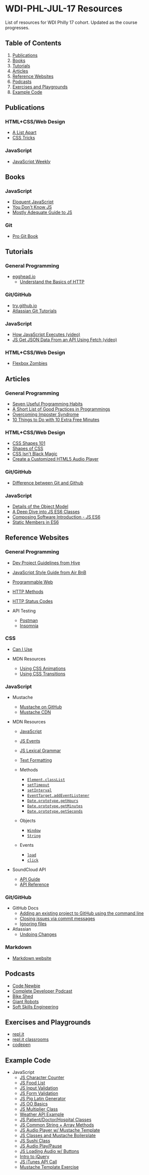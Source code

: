 # WDI-PHL-JUL-17 Resources

List of resources for WDI Philly 17 cohort. Updated as the course progresses. 

## Table of Contents

1. [Publications](#publications)
2. [Books](#books)
3. [Tutorials](#tutorials)
4. [Articles](#articles)
5. [Reference Websites](#reference-websites)
6. [Podcasts](#podcasts)
7. [Exercises and Playgrounds](#exercises-and-playgrounds)
8. [Example Code](#example-code)

## Publications

### HTML+CSS/Web Design

- [A List Apart](https://alistapart.com)
- [CSS Tricks](https://css-tricks.com)

### JavaScript

- [JavaScript Weekly](http://javascriptweekly.com/)

## Books

### JavaScript

- [Eloquent JavaScript](http://eloquentjavascript.net/)
- [You Don't Know JS](https://maximdenisov.gitbooks.io/you-don-t-know-js/content/)
- [Mostly Adequate Guide to JS](https://drboolean.gitbooks.io/mostly-adequate-guide/ch1.html)

### Git

- [Pro Git Book](https://git-scm.com/book/en/v2)

## Tutorials

### General Programming

- [egghead.io](https://egghead.io)
	- [Understand the Basics of HTTP](https://egghead.io/courses/understand-the-basics-of-http)

### Git/GitHub

- [try.github.io](https://try.github.io/levels/1/challenges/1)
- [Atlassian Git Tutorials](https://www.atlassian.com/git/tutorials)

### JavaScript

- [How JavaScript Executes (video)](http://latentflip.com/loupe/?code=JC5vbignYnV0dG9uJywgJ2NsaWNrJywgZnVuY3Rpb24gb25DbGljaygpIHsKICAgIHNldFRpbWVvdXQoZnVuY3Rpb24gdGltZXIoKSB7CiAgICAgICAgY29uc29sZS5sb2coJ1lvdSBjbGlja2VkIHRoZSBidXR0b24hJyk7ICAgIAogICAgfSwgMjAwMCk7Cn0pOwoKY29uc29sZS5sb2coIkhpISIpOwoKc2V0VGltZW91dChmdW5jdGlvbiB0aW1lb3V0KCkgewogICAgY29uc29sZS5sb2coIkNsaWNrIHRoZSBidXR0b24hIik7Cn0sIDUwMDApOwoKY29uc29sZS5sb2coIldlbGNvbWUgdG8gbG91cGUuIik7!!!PGJ1dHRvbj5DbGljayBtZSE8L2J1dHRvbj4%3D)
- [JS Get JSON Data From an API Using Fetch (video)](https://egghead.io/lessons/javascript-get-json-data-from-an-api-using-fetch)

### HTML+CSS/Web Design

- [Flexbox Zombies](http://flexboxzombies.com/p/flexbox-zombies)

## Articles

### General Programming

- [Seven Useful Programming Habits](http://binarforge.com/blog/seven-useful-programming-habits)
- [A Short List of Good Practices in Programmings](https://x-team.com/blog/good-programming-practices-blog-post-wip/?utm_source=xweekly&utm_medium=xweekly&utm_campaign=xweekly)
- [Overcoming Imposter Syndrome](https://medium.com/@aliciatweet/overcoming-impostor-syndrome-bdae04e46ec5)
- [10 Things to Do with 10 Extra Free Minutes](https://1stwebdesigner.com/10-extra-free-minutes/)

### HTML+CSS/Web Design

- [CSS Shapes 101](https://alistapart.com/article/css-shapes-101)
- [Shapes of CSS](https://css-tricks.com/examples/ShapesOfCSS/)
- [CSS Isn't Black Magic](https://medium.freecodecamp.org/its-not-dark-magic-pulling-back-the-curtains-from-your-stylesheets-c8d677fa21b2)
- [Create a Customized HTML5 Audio Player](https://webdesign.tutsplus.com/tutorials/create-a-customized-html5-audio-player--webdesign-7081)

### Git/GitHub

- [Difference between Git and Github](https://stackoverflow.com/questions/13321556/difference-between-git-and-github)

### JavaScript

- [Details of the Object Model](https://developer.mozilla.org/en-US/docs/Web/JavaScript/Guide/Details_of_the_Object_Model)
- [A Deep Dive into JS ES6 Classes](https://scotch.io/tutorials/better-javascript-with-es6-pt-ii-a-deep-dive-into-classes)
- [Composing Software Introduction - JS ES6](https://medium.com/javascript-scene/composing-software-an-introduction-27b72500d6ea)
- [Static Members in ES6](http://odetocode.com/blogs/scott/archive/2015/02/02/static-members-in-es6.aspx)

## Reference Websites

### General Programming
- [Dev Project Guidelines from Hive](https://github.com/wearehive/project-guidelines)
- [JavaScript Style Guide from Air BnB](https://github.com/airbnb/javascript)
- [Programmable Web](https://www.programmableweb.com/)
- [HTTP Methods](https://developer.mozilla.org/en-US/docs/Web/HTTP/Methods)
- [HTTP Status Codes](https://developer.mozilla.org/en-US/docs/Web/HTTP/Status)

- API Testing
	- [Postman](https://www.getpostman.com/)
	- [Insomnia](https://insomnia.rest/)

### CSS

- [Can I Use](http://caniuse.com/)

- MDN Resources
	- [Using CSS Animations](https://developer.mozilla.org/en-US/docs/Web/CSS/CSS_Animations/Using_CSS_animations)
	- [Using CSS Transitions](https://developer.mozilla.org/en-US/docs/Web/CSS/CSS_Transitions/Using_CSS_transitions)

### JavaScript

- Mustache
	- [Mustache on GitHub](https://github.com/janl/mustache.js)
	- [Mustache CDN](https://cdnjs.cloudflare.com/ajax/libs/oj.mustache/0.7.2/oj.mustache.min.js)
	
- MDN Resources
	- [JavaScript](https://developer.mozilla.org/en-US/docs/Web/JavaScript)
	- [JS Events](https://developer.mozilla.org/en-US/docs/Web/Events)
	- [JS Lexical Grammar](https://developer.mozilla.org/en-US/docs/Web/JavaScript/Reference/Lexical_grammar)
	- [Text Formatting](https://developer.mozilla.org/en-US/docs/Web/JavaScript/Guide/Text_formatting)
	
	- Methods
		- [`Element.classList`](https://developer.mozilla.org/en-US/docs/Web/API/Element/classList)
		- [`setTimeout`](https://developer.mozilla.org/en-US/docs/Web/API/WindowOrWorkerGlobalScope/setTimeout)
		- [`setInterval`](https://developer.mozilla.org/en-US/docs/Web/API/WindowOrWorkerGlobalScope/setInterval)
		- [`EventTarget.addEventListener`](https://developer.mozilla.org/en-US/docs/Web/API/EventTarget/addEventListener)
		- [`Date.prototype.getHours`](https://developer.mozilla.org/en-US/docs/Web/JavaScript/Reference/Global_Objects/Date/getHours)
		- [`Date.prototype.getMinutes`](https://developer.mozilla.org/en-US/docs/Web/JavaScript/Reference/Global_Objects/Date/getMinutes)
		- [`Date.prototype.getSeconds`](https://developer.mozilla.org/en-US/docs/Web/JavaScript/Reference/Global_Objects/Date/getSeconds)
	
	- Objects
		- [`Window`](https://developer.mozilla.org/en-US/docs/Web/API/Window)
		- [`String`](https://developer.mozilla.org/en-US/docs/Web/JavaScript/Reference/Global_Objects/String)
	
	- Events
		- [`load`](https://developer.mozilla.org/en-US/docs/Web/Events/load)
		- [`click`](https://developer.mozilla.org/en-US/docs/Web/Events/click)

- SoundCloud API
	- [API Guide](https://developers.soundcloud.com/docs/api/guide)
	- [API Reference](https://developers.soundcloud.com/docs/api/reference)

	 
### Git/GitHub

- GitHub Docs
	- [Adding an existing project to GitHub using the command line](https://help.github.com/articles/adding-an-existing-project-to-github-using-the-command-line/)
	- [Closing issues via commit messages](https://help.github.com/articles/closing-issues-via-commit-messages/)
	- [Ignoring files](https://help.github.com/articles/ignoring-files/)
- Atlassian
	- [Undoing Changes](https://www.atlassian.com/git/tutorials/undoing-changes#git-revert)

### Markdown

- [Markdown website](https://daringfireball.net/projects/markdown/syntax)

## Podcasts

- [Code Newbie](http://www.codenewbie.org/)
- [Complete Developer Podcast](http://completedeveloperpodcast.com/)
- [Bike Shed](http://bikeshed.fm/)
- [Giant Robots](http://giantrobots.fm/)
- [Soft Skills Engineering](https://softskills.audio/)

## Exercises and Playgrounds

- [repl.it](https://repl.it)
- [repl.it classrooms](https://repl.it/site/classrooms)
- [codepen](https://codepen.io/)

## Example Code

- JavaScript
	- [JS Character Counter](https://codepen.io/BeejLuig/pen/bROXKo)
	- [JS Food List](https://codepen.io/BeejLuig/pen/GEzgWZ)
	- [JS Input Validation](https://codepen.io/BeejLuig/pen/KqJeeY)
	- [JS Form Validation](https://codepen.io/BeejLuig/pen/PjVwmG?editors=1010/)
	- [JS Pig Latin Generator](https://codepen.io/BeejLuig/pen/ZyZgXK?editors=1010)
	- [JS OO Basics](https://repl.it/J5m8/1)
	- [JS Multiplier Class](https://repl.it/J5vd/4)
	- [Weather API Example](https://repl.it/J5oA)
	- [JS Patient/Doctor/Hospital Classes](https://repl.it/J7Vn)
	- [JS Common String + Array Methods](https://repl.it/J751/1)
	- [JS Audio Player w/ Mustache Template](https://codepen.io/BeejLuig/pen/KqLjpB?editors=1010)
	- [JS Classes and Mustache Boilerplate](https://codepen.io/BeejLuig/pen/rwgXzj)
	- [JS Sushi Class](https://repl.it/J7iJ)
	- [JS Audio Play/Pause](https://codepen.io/BeejLuig/pen/XgLqxR)
	- [JS Loading Audio w/ Buttons](https://codepen.io/BeejLuig/pen/GEbBjr?editors=1010)
	- [Intro to jQuery](https://codepen.io/BeejLuig/pen/pwXmwP)
	- [JS iTunes API Call](https://codepen.io/BeejLuig/pen/bRXayP?editors=1010)
	- [Mustache Template Exercise](https://codepen.io/BeejLuig/pen/MvWXpw)